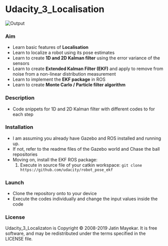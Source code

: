# Udacity_3_Localisation

![Output](https://github.com/gonfreces/Udacity_3_Localisation_EKF/blob/master/EKF_robot.gif)

### Aim

- Learn basic features of **Localisation** 
- Learn to localize a robot using its pose estimates
- Learn to create **1D and 2D Kalman filter** using the error variance of the sensors
- Learn to create **Extended Kalman Filter (EKF)** and apply to remove from noise from a non-linear distribution measurement
- Learn to implement the **EKF package** in ROS
- Learn to create **Monte Carlo / Particle filter algorithm**

### Description

- Code snippets for 1D and 2D Kalman filter with different codes to for each step

### Installation

- I am assuming you already have Gazebo and ROS installed and running up.
- If not, refer to the readme files of the Gazebo world and Chase the ball repositories
- Moving on, install the EKF ROS package:
  1. Execute in source file of your catkin workspace: `git clone https://github.com/udacity/robot_pose_ekf`

### Launch

- Clone the repository onto to your device 
- Execute the codes individually and change the input values inside the code

### License

Udacity_3_Localizaton is Copyright © 2008-2019 Jatin Mayekar. It is free software, and may be redistributed under the terms specified in the LICENSE file.
